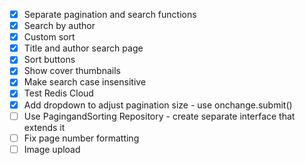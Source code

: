 - [x] Separate pagination and search functions
- [x] Search by author
- [x] Custom sort
- [x] Title and author search page
- [x] Sort buttons
- [x] Show cover thumbnails
- [x] Make search case insensitive
- [x] Test Redis Cloud
- [x] Add dropdown to adjust pagination size - use onchange.submit()
- [ ] Use PagingandSorting Repository - create separate interface that extends it
- [ ] Fix page number formatting
- [ ] Image upload